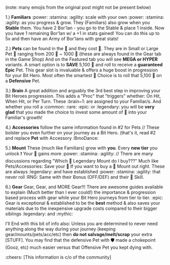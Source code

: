 (note: many emojis from the original post might not be present below)

1.) **Familiars** :power: :stamina: :agility: scale with your own :power: :stamina: :agility:  as you progress & grow. They (Familiars) also grow when you __Stable__ them. You have 2 Bor'lan - you go to the Stable & place 1 inside. Now you have 1 remaining Bor'lan w/ a +1 in stats gained! You can do this up to 5x and then have an Army of Bor'lans with great stats!

2.) **Pets** can be found in the 🏪 and they cost :gem:. They are in Small or Large Pet 🥚 ranging from 200 :gem: ~ 1000 :gem:  (these are always found in the Gear tab in the Game Shop) And on the Featured tab you will see **MEGA or HYPER** variants. A smart option is to __SAVE__ 5,100 :gem: and roll to receive a __guaranteed__ **Epic** Pet. This gear slot is invaluable & offers a huge boost in progression for your Bit Hero. Most often the smartest 🥇 Choice is to roll that 5,100 :gem: on a **Defensive** Pet.

3.) **Brain** A great addition and arguably the 3rd best step in improving your Bit Heroes progression. This adds a "Proc" that "triggers" whether: On Hit, When Hit, or Per Turn. These :brain~1: are assigned to your Familiar/s. And whether you roll a :common: :rare: :epic: or :legendary: you will be __very glad__ that you made the choice to invest some amount of :gem: into your Familiar's growth!

4.) **Accessories** follow the same information found in #2 for Pets // These bolster you even further on your journey as a Bit Hero. (that's it, read #2 and replace __Pet__ with Accessory :BmoDance: 

5.) **Mount** These (much like Familiars) grow with __you__. Every __new tier__ you unlock ❗ Your 🎠 gains more :power: :stamina: :agility: // There are many discussions regarding "Which 🏪  Legendary Mount do I buy???" Much like Pets/Accessories: Save your :gem: If you want to buy a 🏪 Mount out right. These are always :legendary: and have established :power: :stamina: :agility: that never roll :RNG: Same with their Bonus (OFF/DEF) and their 🎠 Skill.

6.) **Gear** Gear, Gear, and MORE Gear!!! There are awesome guides available to explain (Much better than I ever could!) the importance & progression based process with gear while your Bit Hero journeys from tier to tier. :epic: Gear is exceptional & established to be the __best__ method & also saves your materials due to the inexpensive upgrade costs compared to their bigger siblings :legendary: and :mythic: 

I'll End with this bit of info also: Unless you are determined to never need anything along the way during your journey (keeping gear/mounts/pets/acc/etc) then **do not salvage/melt/scrap** your extra [STUFF]. You may find that the defensive Pet with 🛡️ made a chokepoint (Gooz, etc) much easier versus that Offensive Pet you kept dying with.

:cheers: [This information is c/o of the community]